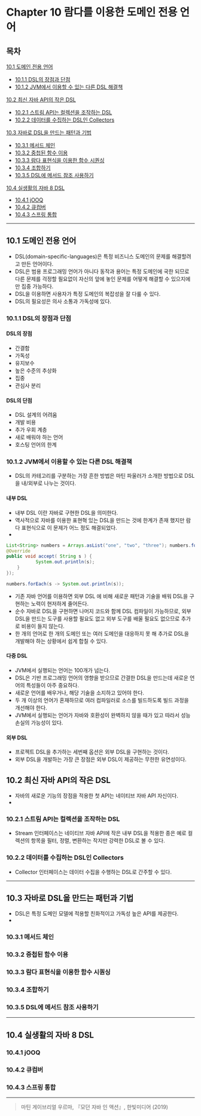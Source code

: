 # Chapter 10 람다를 이용한 도메인 전용 언어     
## 목차
[10.1 도메인 전용 언어](#101-도메인-전용-언어)
  * [10.1.1 DSL의 장점과 단점](#1011-dsl의-장점과-단점)
  * [10.1.2 JVM에서 이용할 수 있는 다른 DSL 해결책](#1012-jvm에서-이용할-수-있는-다른-dsl-해결책)

[10.2 최신 자바 API의 작은 DSL](#102-최신-자바-api의-작은-dsl)
  * [10.2.1 스트림 API는 컬렉션을 조작하는 DSL](#1021-스트림-api는-컬렉션을-조작하는-dsl)
  * [10.2.2 데이터를 수집하는 DSL인 Collectors](#1022-데이터를-수집하는-dsl인-collectors)


[10.3 자바로 DSL을 만드는 패턴과 기법](#103-자바로-dsl을-만드는-패턴과-기법)
  * [10.3.1 메서드 체인](#1031-메서드-체인)
  * [10.3.2 중첩된 함수 이용](#1032-중첩된-함수-이용)
  * [10.3.3 람다 표현식을 이용한 함수 시퀀싱](#1033-람다-표현식을-이용한-함수-시퀀싱)
  * [10.3.4 조합하기](#1034-조합하기)
  * [10.3.5 DSL에 메서드 참조 사용하기](#1035-dsl에-메서드-참조-사용하기)

[10.4 실생활의 자바 8 DSL](#104-실생활의-자바-8-dsl)
  * [10.4.1 jOOQ](#1041-jooq)
  * [10.4.2 큐컴버](#1042-큐컴버)
  * [10.4.3 스프링 통합](#1043-스프링-통합)
*** 
## 10.1 도메인 전용 언어
- DSL(domain-specific-languages)은 특정 비즈니스 도메인의 문제를 해결할려고 만든 언어이다. 
- DSL은 범용 프로그래밍 언어가 아니다 동작과 용어는 특정 도메인에 국한 되므로 다른 문제를 걱정할 필요없이 자신의 앞에 놓인 문제를 어떻게 해결할 수 있으지에만 집중 가능하다. 
- DSL을 이용하면 사용자가 특정 도메인의 복잡성을 잘 다룰 수 있다. 
- DSL의 필요성은 의사 소통과 가독성에 있다. 
### 10.1.1 DSL의 장점과 단점
#### DSL의 장점 
- 간결함 
- 가독성 
- 유지보수 
- 높은 수준의 추상화 
- 집중 
- 관심사 분리 
#### DSL의 단점 
- DSL 설계의 어려움 
- 개발 비용 
- 추가 우회 계층 
- 새로 배워야 하는 언어 
- 호스팅 언어의 한계 

### 10.1.2 JVM에서 이용할 수 있는 다른 DSL 해결책
- DSL의 카테고리를 구분하는 가장 흔한 방법은 마틴 파울러가 소개한 방법으로 DSL을 내/외부로 나누는 것이다. 
#### 내부 DSL 
- 내부 DSL 이란 자바로 구현한 DSL을 의미한다. 
- 역사적으로 자바를 이용한 표현혁 있는 DSL을 만드는 것에 한계가 존재 했지만 람다 표현식으로 이 문제가 어느 정도 해결되었다. 
- 
```java
List<String> numbers = Arrays.asList("one", "two", "three"); numbers.forEach( new Consumer<String>() {
@Override
public void accept( String s ) {
           System.out.println(s);
    } 
});

numbers.forEach(s -> System.out.println(s));
```
- 기존 자바 언어를 이용하면 외부 DSL 에 비해 새로운 패턴과 기술을 배워 DSL을 구현하는 노력이 현저하게 줄어든다. 
- 순수 자바로 DSL을 구현하면 나머지 코드와 함께 DSL 컴파일이 가능하므로, 외부 DSL을 만드는 도구를 사용할 필요도 없고 외부 도구를 배울 필요도 없으므로 추가로 비용이 들지 않는다. 
- 한 개의 언어로 한 개의 도메인 또는 여러 도메인을 대응하지 못 해 추가로 DSL을 개발해야 하는 상황에서 쉽게 합칠 수 있다. 
#### 다중 DSL 
- JVM에서 실행되는 언어는 100개가 넘는다. 
- DSL은 기반 프로그래밍 언어의 영향을 받으므로 간결한 DSL을 만드는데 새로운 언어의 특성들이 아주 중요하다. 
- 새로운 언어를 배우거나, 해당 기술을 소지하고 있어야 한다. 
- 두 개 이상의 언어가 혼재하므로 여러 컴파일러로 소스를 빌드하도록 빌드 과정을 개선해야 한다. 
- JVM에서 실행되는 언어가 자바와 호환성이 완벽하지 않을 때가 있고 따라서 성능 손실의 가능성이 있다. 
#### 외부 DSL 
- 프로젝트 DSL을 추가하는 세번째 옵션은 외부 DSL을 구현하는 것이다. 
- 외부 DSL을 개발하는 가장 큰 장점은 외부 DSL이 제공하는 무한한 유연성이다. 

## 10.2 최신 자바 API의 작은 DSL
- 자바의 새로운 기능의 장점을 적용한 첫 API는 네이티브 자바 API 자신이다. 
- 
### 10.2.1 스트림 API는 컬렉션을 조작하는 DSL
- Stream 인터페이스는 네이티브 자바 API에 작은 내부 DSL을 적용한 종은 예로 컬렉션의 항목을 필터, 정렬, 변환하는 작지만 강력한 DSL로 볼 수 있다. 
### 10.2.2 데이터를 수집하는 DSL인 Collectors
- Collector 인터페이스는 데이터 수집을 수행하는 DSL로 간주할 수 있다.

*** 
## 10.3 자바로 DSL을 만드는 패턴과 기법
- DSL은 특정 도메인 모델에 적용할 친화적이고 가독성 높은 API를 제공한다. 
- 
### 10.3.1 메서드 체인
### 10.3.2 중첩된 함수 이용

### 10.3.3 람다 표현식을 이용한 함수 시퀀싱
### 10.3.4 조합하기
### 10.3.5 DSL에 메서드 참조 사용하기
***
## 10.4 실생활의 자바 8 DSL
### 10.4.1 jOOQ
### 10.4.2 큐컴버
### 10.4.3 스프링 통합


***
> 마틴 게이브리얼 우르마, 『모던 자바 인 액션』, 한빛미디어 (2019)  


